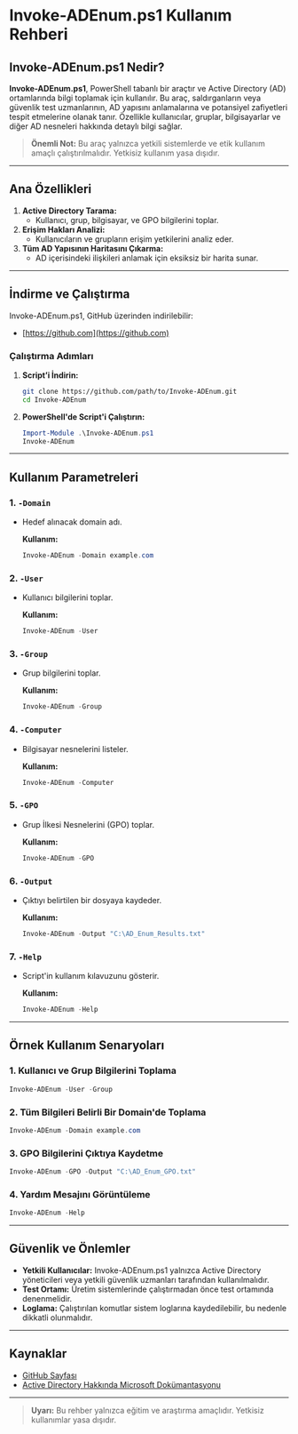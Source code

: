 # Invoke-ADEnum.ps1 Kullanım Rehberi

## Invoke-ADEnum.ps1 Nedir?

**Invoke-ADEnum.ps1**, PowerShell tabanlı bir araçtır ve Active Directory (AD) ortamlarında bilgi toplamak için kullanılır. Bu araç, saldırganların veya güvenlik test uzmanlarının, AD yapısını anlamalarına ve potansiyel zafiyetleri tespit etmelerine olanak tanır. Özellikle kullanıcılar, gruplar, bilgisayarlar ve diğer AD nesneleri hakkında detaylı bilgi sağlar.

> **Önemli Not:** Bu araç yalnızca yetkili sistemlerde ve etik kullanım amaçlı çalıştırılmalıdır. Yetkisiz kullanım yasa dışıdır.

---

## Ana Özellikleri

1. **Active Directory Tarama:**
   - Kullanıcı, grup, bilgisayar, ve GPO bilgilerini toplar.
2. **Erişim Hakları Analizi:**
   - Kullanıcıların ve grupların erişim yetkilerini analiz eder.
3. **Tüm AD Yapısının Haritasını Çıkarma:**
   - AD içerisindeki ilişkileri anlamak için eksiksiz bir harita sunar.

---

## İndirme ve Çalıştırma

Invoke-ADEnum.ps1, GitHub üzerinden indirilebilir:

- [https://github.com](https://github.com)

### Çalıştırma Adımları

1. **Script’i İndirin:**
   ```bash
   git clone https://github.com/path/to/Invoke-ADEnum.git
   cd Invoke-ADEnum
   ```
2. **PowerShell'de Script'i Çalıştırın:**
   ```powershell
   Import-Module .\Invoke-ADEnum.ps1
   Invoke-ADEnum
   ```

---

## Kullanım Parametreleri

### 1. **`-Domain`**
- Hedef alınacak domain adı.

  **Kullanım:**
  ```powershell
  Invoke-ADEnum -Domain example.com
  ```

### 2. **`-User`**
- Kullanıcı bilgilerini toplar.

  **Kullanım:**
  ```powershell
  Invoke-ADEnum -User
  ```

### 3. **`-Group`**
- Grup bilgilerini toplar.

  **Kullanım:**
  ```powershell
  Invoke-ADEnum -Group
  ```

### 4. **`-Computer`**
- Bilgisayar nesnelerini listeler.

  **Kullanım:**
  ```powershell
  Invoke-ADEnum -Computer
  ```

### 5. **`-GPO`**
- Grup İlkesi Nesnelerini (GPO) toplar.

  **Kullanım:**
  ```powershell
  Invoke-ADEnum -GPO
  ```

### 6. **`-Output`**
- Çıktıyı belirtilen bir dosyaya kaydeder.

  **Kullanım:**
  ```powershell
  Invoke-ADEnum -Output "C:\AD_Enum_Results.txt"
  ```

### 7. **`-Help`**
- Script'in kullanım kılavuzunu gösterir.

  **Kullanım:**
  ```powershell
  Invoke-ADEnum -Help
  ```

---

## Örnek Kullanım Senaryoları

### 1. Kullanıcı ve Grup Bilgilerini Toplama
```powershell
Invoke-ADEnum -User -Group
```

### 2. Tüm Bilgileri Belirli Bir Domain'de Toplama
```powershell
Invoke-ADEnum -Domain example.com
```

### 3. GPO Bilgilerini Çıktıya Kaydetme
```powershell
Invoke-ADEnum -GPO -Output "C:\AD_Enum_GPO.txt"
```

### 4. Yardım Mesajını Görüntüleme
```powershell
Invoke-ADEnum -Help
```

---

## Güvenlik ve Önlemler

- **Yetkili Kullanıcılar:** Invoke-ADEnum.ps1 yalnızca Active Directory yöneticileri veya yetkili güvenlik uzmanları tarafından kullanılmalıdır.
- **Test Ortamı:** Üretim sistemlerinde çalıştırmadan önce test ortamında denenmelidir.
- **Loglama:** Çalıştırılan komutlar sistem loglarına kaydedilebilir, bu nedenle dikkatli olunmalıdır.

---

## Kaynaklar

- [GitHub Sayfası](https://github.com)
- [Active Directory Hakkında Microsoft Dokümantasyonu](https://learn.microsoft.com/en-us/)

---

> **Uyarı:** Bu rehber yalnızca eğitim ve araştırma amaçlıdır. Yetkisiz kullanımlar yasa dışıdır.
